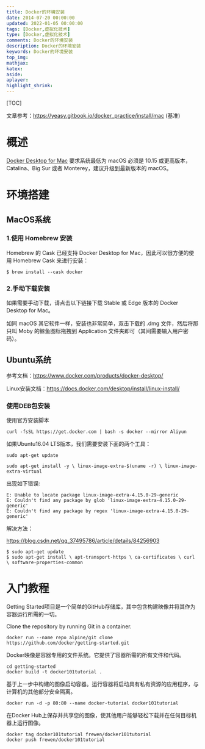 ```yaml
---
title: Docker的环境安装
date: 2014-07-20 00:00:00
updated: 2022-01-05 00:00:00
tags: [Docker,虚拟化技术]
type: [Docker,虚拟化技术]
comments: Docker的环境安装
description: Docker的环境安装
keywords: Docker的环境安装
top_img:
mathjax:
katex:
aside:
aplayer:
highlight_shrink:
---
```


[TOC]





文章参考：https://yeasy.gitbook.io/docker_practice/install/mac (基准)

# 概述

[Docker Desktop for Mac](https://docs.docker.com/docker-for-mac/) 要求系统最低为 macOS 必须是 10.15 或更高版本， Catalina、Big Sur 或者 Monterey，建议升级到最新版本的 macOS。



# 环境搭建

## MacOS系统

### 1.使用 Homebrew 安装

Homebrew 的 Cask 已经支持 Docker Desktop for Mac，因此可以很方便的使用 Homebrew Cask 来进行安装：


```shell
$ brew install --cask docker
```
### 2.手动下载安装

如果需要手动下载，请点击以下链接下载 Stable 或 Edge 版本的 Docker Desktop for Mac。


如同 macOS 其它软件一样，安装也非常简单，双击下载的 .dmg 文件，然后将那只叫 Moby 的鲸鱼图标拖拽到 Application 文件夹即可（其间需要输入用户密码）。

## Ubuntu系统

参考文档：https://www.docker.com/products/docker-desktop/

Linux安装文档：https://docs.docker.com/desktop/install/linux-install/

### 使用DEB包安装



使用官方安装脚本

```
curl -fsSL https://get.docker.com | bash -s docker --mirror Aliyun
```




如果Ubuntu16.04 LTS版本，我们需要安装下面的两个工具：

```
sudo apt-get update

sudo apt-get install -y \ linux-image-extra-$(uname -r) \ linux-image-extra-virtual
```

出现如下错误:

```
E: Unable to locate package linux-image-extra-4.15.0-29-generic
E: Couldn't find any package by glob 'linux-image-extra-4.15.0-29-generic'
E: Couldn't find any package by regex 'linux-image-extra-4.15.0-29-generic'
```

解决方法：

https://blog.csdn.net/qq_37495786/article/details/84256903


```
$ sudo apt-get update￼       
$ sudo apt-get install \ apt-transport-https \ ca-certificates \ curl \ software-properties-common 
```





# 入门教程

Getting Started项目是一个简单的GitHub存储库，其中包含构建映像并将其作为容器运行所需的一切。

Clone the repository by running Git in a container.

```shell
docker run --name repo alpine/git clone https://github.com/docker/getting-started.git
```

Docker映像是容器专用的文件系统。它提供了容器所需的所有文件和代码。

```shell
cd getting-started
docker build -t docker101tutorial .
```

基于上一步中构建的图像启动容器。运行容器将启动具有私有资源的应用程序，与计算机的其他部分安全隔离。

```
docker run -d -p 80:80 --name docker-tutorial docker101tutorial
```

在Docker Hub上保存并共享您的图像，使其他用户能够轻松下载并在任何目标机器上运行图像。

```shell
docker tag docker101tutorial frewen/docker101tutorial
docker push frewen/docker101tutorial
```



